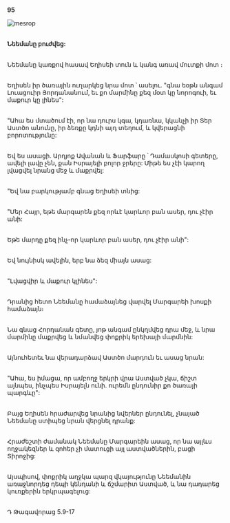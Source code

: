 **95**

![mesrop](https://volamar.ru/audio_video/foto/01/detbible/B202.BMP)

\
**Նեեմանը բուժվեց:**

\
Նեեմանը կառքով հասավ Եղիսեի տուն և կանգ առավ մուտքի մոտ ։

\
Եղիսեն իր ծառային ուղարկեց նրա մոտ ՝ ասելու. "գնա եօթն անգամ Լուացուիր Յորդանանում, եւ քո մարմինը քեզ մօտ կը նորոգուի, եւ մաքուր կը լինես":

\
"Ահա ես մտածում էի, որ նա դուրս կգա, կդառնա, կկանչի իր Տեր Աստծո անունը, իր ձեռքը կդնի այդ տեղում, և կվերացնի բորոտությունը:

\
Եվ ես ասացի. Արդյոք Ավանան և Ֆարֆարը ՝ Դամասկոսի գետերը, ավելի լավը չեն, քան Իսրայելի բոլոր ջրերը: Միթե ես չէի կարող լվացվել նրանց մեջ և մաքրվել:

\
"Եվ նա բարկությամբ գնաց Եղիսեի տնից:

\
"Մեր Հայր, եթե մարգարեն քեզ որևէ կարևոր բան ասեր, դու չէիր անի:

\
Եթե մարդը քեզ ինչ-որ կարևոր բան ասեր, դու չէիր անի":

\
Եվ նույնիսկ ավելին, երբ նա ձեզ միայն ասաց:

\
"Լվացվիր և մաքուր կլինես":

\
Դրանից հետո Նեեմանը համաձայնեց վարվել Մարգարեի խոսքի համաձայն։

\
Նա գնաց Հորդանան գետը, յոթ անգամ ընկղմվեց դրա մեջ, և նրա մարմինը մաքրվեց և նմանվեց փոքրիկ երեխայի մարմնին:

\
Այնուհետեւ նա վերադարձավ Աստծո մարդուն եւ ասաց նրան:

\
"Ահա, ես իմացա, որ ամբողջ երկրի վրա Աստված չկա, ճիշտ այնպես, ինչպես Իսրայելն ունի. ուրեմն ընդունիր քո ծառայի պարգևը":

\
Բայց Եղիսեն հրաժարվեց նրանից նվերներ ընդունել, չնայած Նեեմանը ստիպեց նրան վերցնել դրանք:

\
Հրաժեշտի ժամանակ Նեեմանը Մարգարեին ասաց, որ նա այլևս ողջակեզներ և զոհեր չի մատուցի այլ աստվածներին, բացի Տիրոջից:

\
Այսպիսով, փոքրիկ աղջկա պարզ վկայությունը Նեեմանին առաջնորդեց դեպի կենդանի և ճշմարիտ Աստված, և նա դադարեց կուռքերին երկրպագելուց:

\
Դ Թագավորաց 5.9-17
